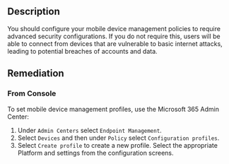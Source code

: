 ## Description

You should configure your mobile device management policies to require advanced security configurations. If you do not require this, users will be able to connect from devices that are vulnerable to basic internet attacks, leading to potential breaches of accounts and data.

## Remediation

### From Console

To set mobile device management profiles, use the Microsoft 365 Admin Center:

1. Under `Admin Centers` select `Endpoint Management`.
2. Select `Devices` and then under `Policy` select `Configuration profiles`.
3. Select `Create profile` to create a new profile. Select the appropriate Platform and settings from the configuration screens.

